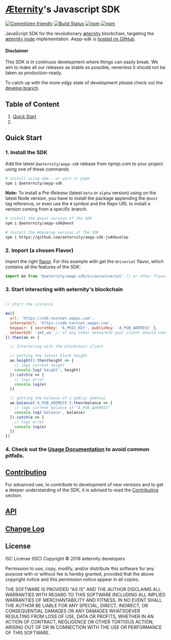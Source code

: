 # [Æternity](https://aeternity.com/)'s Javascript SDK

[![Commitizen friendly](https://img.shields.io/badge/commitizen-friendly-brightgreen.svg)](http://commitizen.github.io/cz-cli/)
[![Build Status](https://ci.aepps.com/buildStatus/icon?job=aepp-sdk-js/develop)](https://ci.aepps.com/job/aepp-sdk-js/job/develop/)
[![npm](https://img.shields.io/npm/v/@aeternity/aepp-sdk.svg)](https://www.npmjs.com/package/@aeternity/aepp-sdk)
[![npm](https://img.shields.io/npm/l/@aeternity/aepp-sdk.svg)](https://www.npmjs.com/package/@aeternity/aepp-sdk)

JavaScript SDK for the revolutionary [æternity] blockchain, targeting the
[æternity node] implementation. Aepp-sdk is [hosted on GitHub].

[æternity]: https://aeternity.com/
[æternity node]: https://github.com/aeternity/aeternity
[hosted on GitHub]: https://github.com/aeternity/aepp-sdk-js

#### Disclaimer

This SDK is in continuos development where things can easily break. We aim to make all our
 releases as stable as possible, neverless it should not be taken as
production-ready.

To catch up with the more edgy state of development please
check out the [develop branch].

[develop branch]: https://github.com/aeternity/aepp-sdk-js/tree/develop

## Table of Content
1. [Quick Start](#quick-start)
2.


## Quick Start

### 1. Install the SDK
Add the latest `@aeternity/aepp-sdk` release from npmjs.com to your project using one of these commands

```bash
# install using npm...or yarn or pnpm
npm i @aeternity/aepp-sdk
```

**Note:** To install a _Pre-Release_ (latest `beta` or `alpha` version) using on the latest Node version, you have to install the package appending the `@next` tag reference, or even use the `#` symbol and the Repo URL to install a version coming from a specific branch.
```bash
# install the @next version of the SDK
npm i @aeternity/aepp-sdk@next

# install the #develop version of the SDK
npm i https://github.com/aeternity/aepp-sdk-js#develop
```

### 2. Import (a chosen Flavor)

Import the right [flavor](docs/usage.md). For this example with get the `Universal` flavor, which contains all the features of the SDK:

```js
import Ae from '@aeternity/aepp-sdk/es/ae/universal' // or other flavor
```

### 3. Start interacting with aeternity's blockchain

```js

// Start the instance

Ae({
  url: 'https://sdk-testnet.aepps.com',
  internalUrl: 'https://sdk-testnet.aepps.com',
  keypair: { secretKey: 'A_PRIV_KEY', publicKey: 'A_PUB_ADDRESS' },
  networkId: 'aet_ua' // or any other networkId your client should connect to
}).then(ae => {

  // Interacting with the blockchain client

  // getting the latest block height
  ae.height().then(height => {
    // logs current height
    console.log('height', height)
  }).catch(e => {
    // logs error
    console.log(e)
  })

  // getting the balance of a public address
  ae.balance('A_PUB_ADDRESS').then(balance => {
    // logs current balance of "A_PUB_ADDRESS"
    console.log('balance', balance)
  }).catch(e => {
    // logs error
    console.log(e)
  })
})
```

### 4. Check out the [Usage Documentation] to avoid common pitfalls.

[Usage Documentation]: docs/usage.md


## [Contributing]

For advanced use, to contribute to development of new versions and to get a deeper understanding of the SDK, it is advised to read the [Contributing] section.

[Contributing]: docs/contributing.md

## [API]

[API]: docs/api.md

## [Change Log]

[Change Log]: CHANGELOG.md

## License

ISC License (ISC)
Copyright © 2018 aeternity developers

Permission to use, copy, modify, and/or distribute this software for any purpose
with or without fee is hereby granted, provided that the above copyright notice
and this permission notice appear in all copies.

THE SOFTWARE IS PROVIDED "AS IS" AND THE AUTHOR DISCLAIMS ALL WARRANTIES WITH
REGARD TO THIS SOFTWARE INCLUDING ALL IMPLIED WARRANTIES OF MERCHANTABILITY AND
FITNESS. IN NO EVENT SHALL THE AUTHOR BE LIABLE FOR ANY SPECIAL, DIRECT,
INDIRECT, OR CONSEQUENTIAL DAMAGES OR ANY DAMAGES WHATSOEVER RESULTING FROM LOSS
OF USE, DATA OR PROFITS, WHETHER IN AN ACTION OF CONTRACT, NEGLIGENCE OR OTHER
TORTIOUS ACTION, ARISING OUT OF OR IN CONNECTION WITH THE USE OR PERFORMANCE OF
THIS SOFTWARE.
